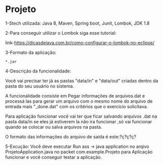 # Projeto

1-Stech utilizada:
Java 8,
Maven,
Spring boot,
Junit,
Lombok,
JDK 1.8

2-Para conseguir utilizar o Lombok siga esse tutorial:

  link-https://dicasdejava.com.br/como-configurar-o-lombok-no-eclipse/

3-Formato da aplicação:

    *.jar

4-Descrição da funcionalidade:

  Você vai precisar ter já as pastas "data/in" e "data/out" criadas dentro da pasta do seu usuário no sistema.
  
  A funcionalidade consiste em Pegar informações de arquivos.dat e processá las para gerar um arquivo com o mesmo nome do arquivo de entrada mais  "_done.dat" com os critérios que o exercício solicitava.
  
  Para aplicação funcionar você vai ter que ficar salvando arquivos .dat na pasta data/in se eles já estiverem la não ira funcionar ,só vai funcionar  quando se colocar ou salva arquivos na pasta.
  
  O formato das informações do arquivo de saida é este:?ç?ç?ç?
  
  
  5-Excução:
    Você deve executar Run ass -> java application no arqivo ProjetoApplication.java no packet com.example.Projeto para Aplicação funcionar e você conseguir testar a aplicação.
